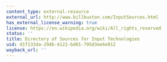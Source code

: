 ```yaml
---
content_type: external-resource
external_url: http://www.billbuxton.com/InputSources.html
has_external_license_warning: true
license: https://en.wikipedia.org/wiki/All_rights_reserved
status: ''
title: Directory of Sources for Input Technologies
uid: d1f133da-294b-4122-bd01-795d3ee6e912
wayback_url: ''
---
```

